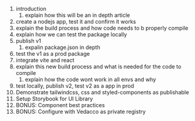 1. introduction
    1. explain how this will be an in depth article 
2. create a nodejs app, test it and confirm it works
3. explain the build process and how code needs to b properly compile
4. explain how we can test the package locally
5. publish v1
    1. expalin package.json in depth
6. test the v1 as a prod package
7. integrate vite and react
8. explain this new build process and what is needed for the code to compile
    1. explain how the code wont work in all envs and why
9. test locally, publish v2, test v2 as a app in prod
10. Demonstrate tailwindcss, css and styled-components as publishable
11. Setup Storybook for UI Library
12. BONUS: Component best practices
13. BONUS: Configure with Vedacco as private registry 
    
